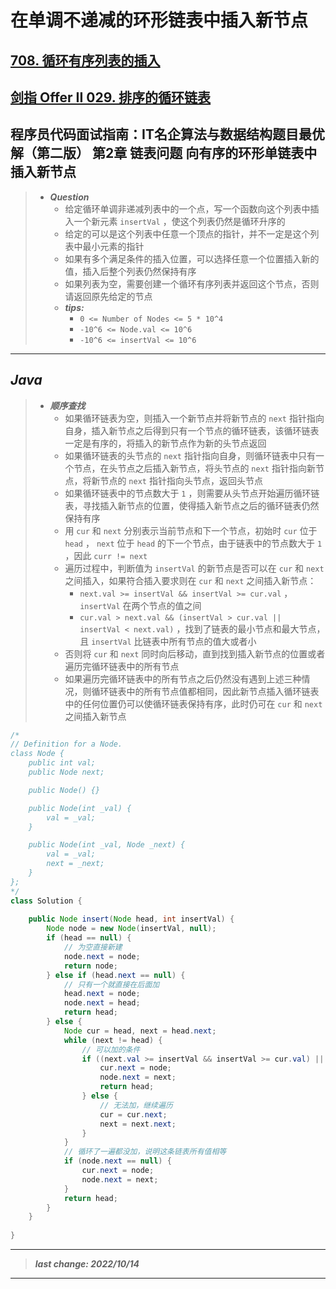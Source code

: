 # 在单调不递减的环形链表中插入新节点

## [708. 循环有序列表的插入](https://leetcode.cn/problems/insert-into-a-sorted-circular-linked-list/)

## [剑指 Offer II 029. 排序的循环链表](https://leetcode.cn/problems/4ueAj6/)

## 程序员代码面试指南：IT名企算法与数据结构题目最优解（第二版） 第2章 链表问题 向有序的环形单链表中插入新节点

> - ***Question***
>   - 给定循环单调非递减列表中的一个点，写一个函数向这个列表中插入一个新元素 `insertVal` ，使这个列表仍然是循环升序的
>   - 给定的可以是这个列表中任意一个顶点的指针，并不一定是这个列表中最小元素的指针
>   - 如果有多个满足条件的插入位置，可以选择任意一个位置插入新的值，插入后整个列表仍然保持有序
>   - 如果列表为空，需要创建一个循环有序列表并返回这个节点，否则请返回原先给定的节点
>   - ***tips:***
>     - `0 <= Number of Nodes <= 5 * 10^4`  
>     - `-10^6 <= Node.val <= 10^6`  
>     - `-10^6 <= insertVal <= 10^6`  

---

## *Java*

> - ***顺序查找***
>   - 如果循环链表为空，则插入一个新节点并将新节点的 `next` 指针指向自身，插入新节点之后得到只有一个节点的循环链表，该循环链表一定是有序的，将插入的新节点作为新的头节点返回
>   - 如果循环链表的头节点的 `next` 指针指向自身，则循环链表中只有一个节点，在头节点之后插入新节点，将头节点的 `next` 指针指向新节点，将新节点的 `next` 指针指向头节点，返回头节点
>   - 如果循环链表中的节点数大于 `1` ，则需要从头节点开始遍历循环链表，寻找插入新节点的位置，使得插入新节点之后的循环链表仍然保持有序
>   - 用 `cur` 和 `next` 分别表示当前节点和下一个节点，初始时 `cur` 位于 `head` ， `next` 位于 `head` 的下一个节点，由于链表中的节点数大于 `1` ，因此 `curr != next`
>   - 遍历过程中，判断值为 `insertVal` 的新节点是否可以在 `cur` 和 `next` 之间插入，如果符合插入要求则在 `cur` 和 `next` 之间插入新节点：
>     - `next.val >= insertVal && insertVal >= cur.val` ，`insertVal` 在两个节点的值之间
>     - `cur.val > next.val && (insertVal > cur.val || insertVal < next.val)` ，找到了链表的最小节点和最大节点，且 `insertVal` 比链表中所有节点的值大或者小
>   - 否则将 `cur` 和 `next` 同时向后移动，直到找到插入新节点的位置或者遍历完循环链表中的所有节点
>   - 如果遍历完循环链表中的所有节点之后仍然没有遇到上述三种情况，则循环链表中的所有节点值都相同，因此新节点插入循环链表中的任何位置仍可以使循环链表保持有序，此时仍可在 `cur` 和 `next` 之间插入新节点

```java
/*
// Definition for a Node.
class Node {
    public int val;
    public Node next;

    public Node() {}

    public Node(int _val) {
        val = _val;
    }

    public Node(int _val, Node _next) {
        val = _val;
        next = _next;
    }
};
*/
class Solution {
    
    public Node insert(Node head, int insertVal) {
        Node node = new Node(insertVal, null);
        if (head == null) {
            // 为空直接新建
            node.next = node;
            return node;
        } else if (head.next == null) {
            // 只有一个就直接在后面加
            head.next = node;
            node.next = head;
            return head;
        } else {
            Node cur = head, next = head.next;
            while (next != head) {
                // 可以加的条件
                if ((next.val >= insertVal && insertVal >= cur.val) || (cur.val > next.val && (insertVal > cur.val || insertVal < next.val))) {
                    cur.next = node;
                    node.next = next;
                    return head;
                } else {
                    // 无法加，继续遍历
                    cur = cur.next;
                    next = next.next;
                }
            }
            // 循环了一遍都没加，说明这条链表所有值相等
            if (node.next == null) {
                cur.next = node;
                node.next = next;
            }
            return head;
        }
    }
    
}
```

---

> ***last change: 2022/10/14***

---
